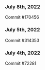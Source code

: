 ### July 8th, 2022

Commit #170456

### July 5th, 2022

Commit #314353


### July 4th, 2022

Commit #72281
